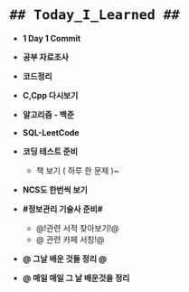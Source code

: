 # `## Today_I_Learned ##`

- **1 Day 1 Commit**
- **공부 자료조사**
- **코드정리**
- **C,Cpp 다시보기**
- **알고리즘 - 백준**
- **SQL-LeetCode**
- **코딩 테스트 준비**
  - 책 보기 ( 하루 한 문제 )~
- **NCS도 한번씩 보기**
- **#정보관리 기술사 준비#**
  - @!관련 서적 찾아보기!@
  - @ 관련 카페 서칭!@
- **@ 그날 배운 것들 정리 @**

- **@ 매일 매일 그 날 배운것을 정리**
